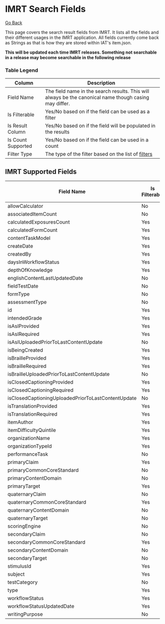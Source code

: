 # IMRT Search Fields

[Go Back](Item_Search_Service_API.md)

This page covers the search result fields from IMRT.  It lists all the fields and their different usages in the IMRT application.  All fields currently come back as Strings as that is how they are stored within IAT's item.json. 

**This will be updated each time IMRT releases.  Something not searchable in a release may become searchable in the following release**

### Table Legend

| Column | Description |
| ------ | ----------- |
| Field Name | The field name in the search results.  This will always be the canonical name though casing may differ. |
| Is Filterable | Yes/No based on if the field can be used as a filter |
| Is Result Column | Yes/No based on if the field will be populated in the results  | 
| Is Count Supported | Yes/No based on if the field can be used in a count |
| Filter Type | The type of the filter based on the list of [filters](Filters.md) |


## IMRT Supported Fields

| Field Name | Is Filterable | Is Result Column | Is Count Supported | Filter Type |
| ---------- | ---------- | ------------- | --------------- | ----------- |
| allowCalculator | No | No | No | n/a |
| associatedItemCount | No | No | No | n/a |
| calculatedExposuresCount | Yes | Yes | No | integerRange |
| calculatedFormCount | Yes | Yes | No | integerRange |
| contentTaskModel | Yes | Yes | No | match |
| createDate | Yes | Yes | No | dateRange |
| createdBy | Yes | Yes | No | contains | 
| daysInWorkflowStatus | Yes | Yes | No | integerRange |
| depthOfKnowledge | Yes | Yes | Yes | match | 
| englishContentLastUpdatedDate | No | No | No | n/a |
| fieldTestDate | No | No | No | n/a |
| formType | No | No | No | n/a |
| assessmentType | No | No | n/a |
| id | Yes | Yes | Yes | match |
| intendedGrade | Yes | Yes | Yes | match |
| isAslProvided | Yes | Yes | No | match |
| isAslRequired | Yes | Yes | No | match |
| isAslUploadedPriorToLastContentUpdate | No | No | No | No |
| isBeingCreated | Yes | Yes | No | booleanFlag | 
| isBrailleProvided | Yes | Yes | No | match |
| isBrailleRequired | Yes | Yes | No | match |
| isBrailleUploadedPriorToLastContentUpdate | No | No | No | No |
| isClosedCaptioningProvided | Yes | Yes | No | match |
| isClosedCaptioningRequired | Yes | Yes | No | match |
| isClosedCaptioningUploadedPriorToLastContentUpdate | No | No | No | No |
| isTranslationProvided | Yes | Yes | Yes | match |
| isTranslationRequired | Yes | Yes | Yes | match |
| itemAuthor | Yes | Yes | Yes | contains |
| itemDifficultyQuintile | Yes | Yes | Yes | integerRange |
| organizationName | Yes | Yes | Yes | contains | 
| organizationTypeId | Yes | Yes | Yes | match |
| performanceTask | No | No | No | n/a |
| primaryClaim | Yes | Yes | Yes | match |
| primaryCommonCoreStandard | No | Yes | No | n/a |
| primaryContentDomain | No | No | No | n/a |
| primaryTarget | Yes | Yes | Yes | match |
| quaternaryClaim | No | Yes | No | n/a |
| quaternaryCommonCoreStandard | Yes | Yes | No | n/a |
| quaternaryContentDomain | No | Yes | No | n/a |
| quaternaryTarget | No | Yes | No | n/a |
| scoringEngine | No | No | No | n/a |
| secondaryClaim | No | Yes | No | n/a |
| secondaryCommonCoreStandard | Yes | Yes | No | n/a |
| secondaryContentDomain | No | Yes | No | n/a |
| secondaryTarget | No | Yes | No | n/a |
| stimulusId | Yes | Yes | No | match |
| subject | Yes | Yes | Yes | match |
| testCategory | No | No | No | n/a |
| type | Yes | Yes | Yes | match |
| workflowStatus | Yes | Yes | Yes | match |
| workflowStatusUpdatedDate | Yes | Yes | Yes | dateRange |
| writingPurpose | No | No | No | n/a |
